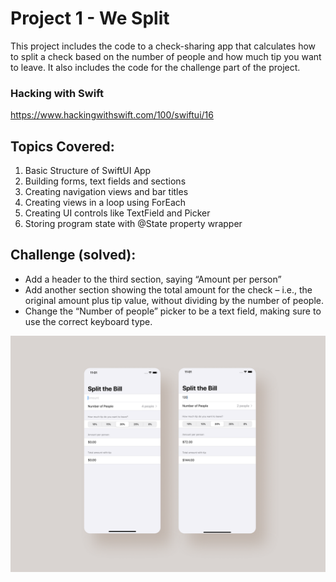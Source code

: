 # Project 1 - We Split 

This project includes the code to a check-sharing app that calculates how to split a check based on the number of people and how much tip you want to leave. 
It also includes the code for the challenge part of the project.

### Hacking with Swift
https://www.hackingwithswift.com/100/swiftui/16 


## Topics Covered: 
1. Basic Structure of SwiftUI App 
2. Building forms, text fields and sections 
3. Creating navigation views and bar titles 
4. Creating views in a loop using ForEach
5. Creating UI controls like TextField and Picker 
6. Storing program state with @State property wrapper 


## Challenge (solved): 

* Add a header to the third section, saying “Amount per person”
* Add another section showing the total amount for the check – i.e., the original amount plus tip value, without dividing by the number of people.
* Change the “Number of people” picker to be a text field, making sure to use the correct keyboard type.


<img src="https://github.com/sunbird3000/100daysofswiftui/blob/master/01%20Project%201/Preview/Project%201%20-%20We%20Split%20-%20Preview.png?raw=true" width= "640">

